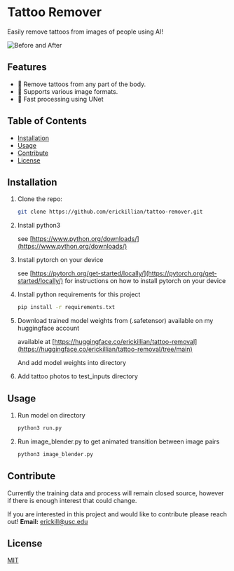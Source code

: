 # Tattoo Remover

Easily remove tattoos from images of people using AI!

![Before and After](./animations/animation.gif)

## Features

- 🎨 Remove tattoos from any part of the body.
- 📸 Supports various image formats.
- 🚀 Fast processing using UNet

## Table of Contents

- [Installation](#installation)
- [Usage](#usage)
- [Contribute](#contribute)
- [License](#license)

## Installation

1. Clone the repo:
   ```bash
   git clone https://github.com/erickillian/tattoo-remover.git
   ```
2. Install python3

    see [https://www.python.org/downloads/](https://www.python.org/downloads/)

3. Install pytorch on your device

    see [https://pytorch.org/get-started/locally/](https://pytorch.org/get-started/locally/) for instructions on how to install pytorch on your device

4. Install python requirements for this project
    ```bash
    pip install -r requirements.txt
    ```

5. Download trained model weights from (.safetensor) available on my huggingface account 
    
    available at [https://huggingface.co/erickillian/tattoo-removal](https://huggingface.co/erickillian/tattoo-removal/tree/main)

    And add model weights into directory

6. Add tattoo photos to test_inputs directory


## Usage

1. Run model on directory

    ```bash
    python3 run.py
    ```

2. Run image_blender.py to get animated transition between image pairs

    ```bash
    python3 image_blender.py
    ```

## Contribute

Currently the training data and process will remain closed source, however if there is enough interest that could change.

If you are interested in this project and would like to contribute please reach out!  **Email:** [erickill@usc.edu](mailto:erickill@usc.edu)


## License

[MIT](LICENSE.txt)

